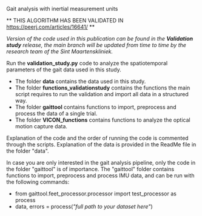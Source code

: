 Gait analysis with inertial measurement units

** THIS ALGORITHM HAS BEEN VALIDATED IN https://peerj.com/articles/16641/ **


*Version of the code used in this publication can be found in the **Validation study** release, the main branch will be updated from time to time by the research team of the Sint Maartenskliniek.*

 
 
 
Run the **validation_study.py** code to analyze the spatiotemporal parameters of the gait data used in this study.
- The folder **data** contains the data used in this study.
- The folder **functions_validationstudy** contains the functions the main script requires to run the validation and import all data in a structured way.
- The folder **gaittool** contains functions to import, preprocess and process the data of a single trial.
- The folder **VICON_functions** contains functions to analyze the optical motion capture data.

Explanation of the code and the order of running the code is commented through the scripts.
Explanation of the data is provided in the ReadMe file in the folder "data".

In case you are only interested in the gait analysis pipeline, only the code in the folder "gaittool" is of importance.
The "gaittool" folder contains functions to import, preprocess and process IMU data, and can be run with the following commands:
- from gaittool.feet_processor.processor import test_processor as process
- data, errors = process(*"full path to your dataset here"*)
